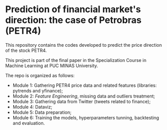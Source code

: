 # Prediction of financial market's direction: the case of Petrobras (PETR4) 

This repository contains the codes developed to predict the price direction of the stock PETR4.

This project is part of the final paper in the Specialization Course in Machine Learning at PUC MINAS University.

The repo is organized as follows:

- Module 1: Gathering PETR4 price data and related features (libraries: pytrends and yfinance);
- Module 2: *Feature Engineering*, missing data and outliers treatment;
- Module 3: Gathering data from Twitter (tweets related to finance);
- Module 4: Dataviz;
- Module 5: Data preparation;
- Module 6: Training the models, hyperparameters tunning, backtesting and evaluation.

